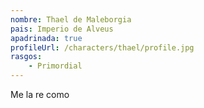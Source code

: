 ```yaml
---
nombre: Thael de Maleborgia
pais: Imperio de Alveus
apadrinada: true
profileUrl: /characters/thael/profile.jpg
rasgos: 
    - Primordial
---
```



Me la re como